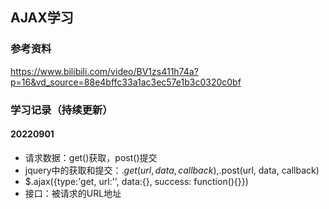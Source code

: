 ## AJAX学习

### 参考资料

https://www.bilibili.com/video/BV1zs411h74a?p=16&vd_source=88e4bffc33a1ac3ec57e1b3c0320c0bf

### 学习记录（持续更新）

#### 20220901
- 请求数据：get()获取，post()提交
- jquery中的获取和提交：$.get(url, data, callback),$.post(url, data, callback)
- $.ajax({type:'get, url:'', data:{}, success: function(){}})
- 接口：被请求的URL地址